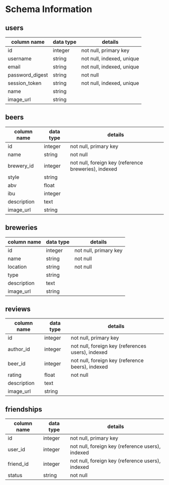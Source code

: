 # Schema Information

## users
column name     | data type | details
----------------|-----------|-----------------------
id              | integer   | not null, primary key
username        | string    | not null, indexed, unique
email           | string    | not null, indexed, unique
password_digest | string    | not null
session_token   | string    | not null, indexed, unique
name            | string    |
image_url       | string    |

## beers
column name | data type | details
------------|-----------|-----------------------
id          | integer   | not null, primary key
name        | string    | not null
brewery_id  | integer   | not null, foreign key (reference breweries), indexed
style       | string    |
abv         | float     |
ibu         | integer   |
description | text      |
image_url   | string    |

## breweries
column name | data type | details
------------|-----------|-----------------------
id          | integer   | not null, primary key
name        | string    | not null
location    | string    | not null
type        | string    |
description | text      |
image_url   | string    |

## reviews
column name | data type | details
------------|-----------|-----------------------
id          | integer   | not null, primary key
author_id   | integer   | not null, foreign key (references users), indexed
beer_id     | integer   | not null, foreign key (reference beers), indexed
rating      | float     | not null
description | text      |
image_url   | string    |

## friendships
column name | data type | details
------------|-----------|-----------------------
id          | integer   | not null, primary key
user_id     | integer   | not null, foreign key (reference users), indexed
friend_id   | integer   | not null, foreign key (reference users), indexed
status      | string    | not null
